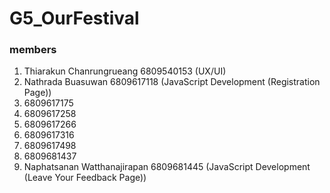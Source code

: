 # G5_OurFestival

### members

1. Thiarakun Chanrungrueang 6809540153 (UX/UI)
2. Nathrada Buasuwan 6809617118 (JavaScript Development (Registration Page))
3. 6809617175
4. 6809617258
5. 6809617266
6. 6809617316
7. 6809617498
8. 6809681437
9. Naphatsanan Watthanajirapan 6809681445 (JavaScript Development (Leave Your Feedback Page))
